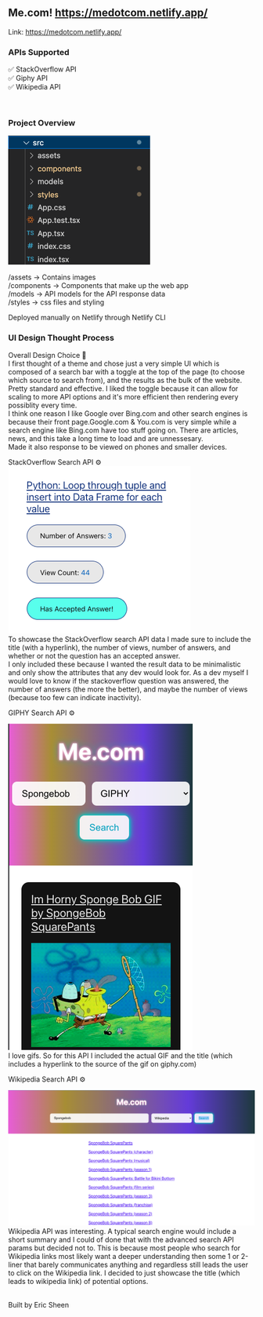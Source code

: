 ## Me.com! https://medotcom.netlify.app/ <br>
Link: https://medotcom.netlify.app/
<br>
### APIs Supported 

✅ StackOverflow API <br>
✅ Giphy API <br>
✅ Wikipedia API <br>

<br>

### Project Overview

<img src="./src/assets/project.png"/> <br>

/assets -> Contains images <br>
/components -> Components that make up the web app <br>
/models -> API models for the API response data <br>
/styles -> css files and styling <br>

Deployed manually on Netlify through Netlify CLI

### UI Design Thought Process

Overall Design Choice 🔮 <br>
I first thought of a theme and chose just a very simple UI which is composed of a search bar with a toggle at the top of the page (to choose which source to search from), and the results as the bulk of the website. Pretty standard and effective. I liked the toggle because it can allow for scaling to more API options and it's more efficient then rendering every possiblity every time.<br>
I think one reason I like Google over Bing.com and other search engines is because their front page.Google.com & You.com is very simple while a search engine like Bing.com have too stuff going on. There are articles, news, and this take a long time to load and are unnessesary. <br>
Made it also response to be viewed on phones and smaller devices. <br>

StackOverflow Search API ⚙️ <br>
<img src="./src/assets/stackoverflow.png"/> <br>
To showcase the StackOverflow search API data I made sure to include the title (with a hyperlink), the number of views, number of answers, and whether or not the question has an accepted answer. <br>
I only included these because I wanted the result data to be minimalistic and only show the attributes that any dev would look for. As a dev myself I would love to know if the stackoverflow question was answered, the number of answers (the more the better), and maybe the number of views (because too few can indicate inactivity). <br>

GIPHY Search API ⚙️ <br>

<img src="./src/assets/giphy.png"/> <br>
I love gifs. So for this API I included the actual GIF and the title (which includes a hyperlink to the source of the gif on giphy.com)

Wikipedia Search API ⚙️ <br>

<img src="./src/assets/wiki.png"/> <br>
Wikipedia API was interesting. A typical search engine would include a short summary and I could of done that with the advanced search API params but decided not to. This is because most people who search for Wikipedia links most likely want a deeper understanding then some 1 or 2-liner that barely communicates anything and regardless still leads the user to click on the Wikipedia link. I decided to just showcase the title (which leads to wikipedia link) of potential options. 


<br>
Built by Eric Sheen